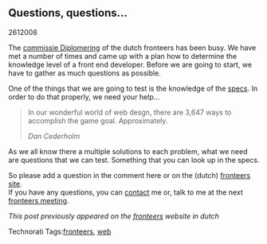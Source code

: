 <article><h1>Questions, questions...</h1><time><span class="day">26</span><span class="month">1</span><span class="year">2008</span></time><p>The <a href="http://fronteers.nl/vereniging/commissies/diplomering">commissie Diplomering</a> of the dutch fronteers has been busy. We have met a number of times and came up with a plan how to determine the knowledge level of a front end developer. Before we are going to start, we have to gather as much questions as possible.</p><p>One of the things that we are going to test is the knowledge of the <a href="http://w3.org">specs</a>. In order to do that properly, we need your help...</p><blockquote>	<p>		In our wonderful world of web desgn, there are 3,647 ways to accomplish the game goal. Approximately.	</p>	<p>		<em><cite>			Dan Cederholm		</cite></em>	</p></blockquote><p>As we all know there a multiple solutions to each problem, what we need are questions that we can test. Something that you can look up in the specs.</p><p>So please add a question in the comment here or on the (dutch) <a href="http://icanhaz.com/cssvragen">fronteers site</a>.<br />If you have any questions, you can <a href="http://wnas.nl/index.php/contact">contact</a> me or, talk to me at the next <a href="http://fronteers.nl/blog/2008/01/fronteers-bijeenkomst-8-januari-amsterdam">fronteers meeting</a>.</p><p><em>This post previously appeared on the <a href="http://fronteers.nl">fronteers</a> website in dutch</em></p><!-- Technorati Tags Start --><p>Technorati Tags:<a href="http://technorati.com/tag/fronteers" rel="tag">fronteers</a>, <a href="http://technorati.com/tag/web" rel="tag">web</a></p><!-- Technorati Tags End --></article>